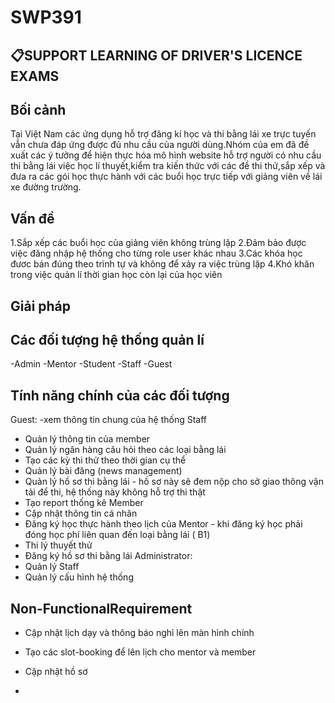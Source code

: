 # SWP391
## 📋SUPPORT LEARNING OF DRIVER'S LICENCE EXAMS
## Bối cảnh
 Tại Việt Nam các ứng dụng hỗ trợ đăng kí học và thi bằng lái xe trực tuyến vẫn chưa đáp ứng được đủ nhu cầu của người dùng.Nhóm của em đã đề xuất các ý tưởng để hiện 
 thực hóa mô hình website hỗ trợ người có nhu cầu thi bằng lái việc học lí thuyết,kiểm tra kiến thức với các đề thi thử,sắp xếp và đưa ra các gói học thực hành với 
 các buổi học trực tiếp với giảng viên về lái xe đường trường.
 ## Vấn đề 
  1.Sắp xếp các buổi học của giảng viên không trùng lặp
  2.Đảm bảo được việc đăng nhập hệ thống cho từng role user khác nhau
  3.Các khóa học đươc bán đúng theo trình tự và không để xảy ra việc trùng lặp
  4.Khó khăn trong việc quản lí thời gian học còn lại của học viên
## Giải pháp
## Các đối tượng hệ thống quản lí
-Admin
-Mentor
-Student
-Staff
-Guest
## Tính năng chính của các đối tượng 
Guest: 
-xem thông tin chung của hệ thống
Staff
- Quản lý thông tin của member
- Quản lý ngân hàng câu hỏi theo các loại bằng lái
- Tạo các kỳ thi thử theo thời gian cụ thể
- Quản lý bài đăng (news management)
- Quản lý hồ sơ thi bằng lái - hồ sơ này sẽ đem nộp cho sở giao thông vận tải để thi, hệ thống này không hỗ trợ thi thật
- Tạo report thống kê
Member
- Cập nhật thông tin cá nhân
- Đăng ký học thực hành theo lịch của Mentor - khi đăng ký học phải đóng học phí liên quan đến loại bằng lái ( B1)
- Thi lý thuyết thử
- Đăng ký hồ sơ thi bằng lái
Administrator:
- Quản lý Staff
- Quản lý cấu hình hệ thống
## Non-FunctionalRequirement
- Cập nhật lịch dạy và thông báo nghỉ lên màn hình chính
- Tạo các slot-booking để lên lịch cho mentor và member
-  Cập nhật hồ sơ 


-
 
